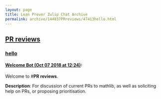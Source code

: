 ```yaml
---
layout: page
title: Lean Prover Zulip Chat Archive 
permalink: archive/144837PRreviews/47413hello.html
---
```


## [PR reviews](index.html)
### [hello](47413hello.html)

#### [Welcome Bot (Oct 07 2018 at 12:24)](https://leanprover.zulipchat.com/#narrow/stream/144837-PR%20reviews/topic/hello/near/135347405):
Welcome to #**PR reviews**.

**Description**: For discussion of current PRs to mathlib, as well as soliciting help on PRs, or proposing prioritisation.


